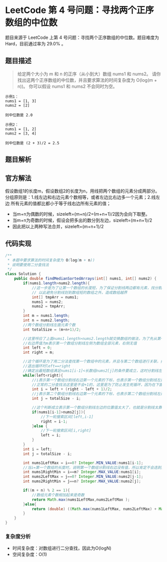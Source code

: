 # LeetCode 第 4 号问题：寻找两个正序数组的中位数

题目来源于 LeetCode 上第 4 号问题：寻找两个正序数组的中位数。题目难度为 Hard，目前通过率为 29.0% 。

## 题目描述

> 给定两个大小为 m 和 n 的正序（从小到大）数组 nums1 和 nums2。
请你找出这两个正序数组的中位数，并且要求算法的时间复杂度为 O(log(m + n))。
你可以假设 nums1 和 nums2 不会同时为空。

```
示例1：
nums1 = [1, 3]
nums2 = [2]
    
则中位数是 2.0
    
示例2：
nums1 = [1, 2]
nums2 = [3, 4]
    
则中位数是 (2 + 3)/2 = 2.5
```

## 题目解析

## 官方解法
假设数组1的长度m，假设数组2的长度为n，用线把两个数组的元素分成两部分。
分组原则是：1.线左边和右边元素个数相等，或者左边比右边多一个元素；2.线左边
所有元素的值都比都小于等于线右边所有元素的值；
- 当m+n为偶数的时候，sizeleft=(m+n)/2=(m+n+1)/2因为会向下取整。
- 当m+n为奇数的时候，假设会把多出的数分到左边，sizeleft=(m+n+1)/2
- 因此把以上两种写法合并，sizeleft=(m+n+1)/2

## 代码实现

```java
/**
 * 本题中要求算法的时间复杂度为 O(log(m + n))
 * 说明要使用二分查找法
 */
class Solution {
    public double findMedianSortedArrays(int[] nums1, int[] nums2) {
        if(nums1.length>nums2.length){
            //这一步是为了让第一个数组的长度短，为了保证分割线两边都有元素，找分割线时开始是找的长度短的数组之间做分割线，
            // 以此避免分割线划到数组短的数组之外，造成数组越界
            int[] tmpArr = nums1;
            nums1 = nums2;
            nums2 = tmpArr;
        }
        int m = nums1.length;
        int n = nums2.length;
        //两个数组分割线左面元素个数
        int totalSize = (m+n+1)/2;

        //这里呼应了上面nums1.length>nums2.length就交换数组的做法，为了先从第一个数组中寻找分割线位置，再找到第二个数组的分割线位置
        //右边界值为m表示第一个数组分割线左侧为数组全部元素，右侧无值
        int left = 0;
        int right = m;

        //这个循环是为了用二分法查找第一个数组中的元素，并且与第二个数组进行关联，找到符合条件的i,j值
        //退出循环时left==right
        //确定出最短数组满足nums1[i-1]<长数组nums2[j]的条件要成立，这时分割线左边元素也就确定了，如果走到else的left=i里，就说明找到了符合条件的分割线
        while(left<right){
            //i表示第一个数组分割线右边第一个元素的下标，也表示第一个数组分割线左边元素的个数
            //正常的二分查找法这里是不会+1的，这里是为了防止发生死循环，因为在下面的else的逻辑中没有对i值进行更改，导致发生死循环
            int i = left + (right - left + 1)/2;
            //j表示第二个数组分割线右边第一个元素的下标，也表示第二个数组分割线左边元素的个数
            int j = totalSize - i;

            //这个判断成立表示第一个数组分割线左边的位置值太大了，也就是分割线太靠右了
            if(nums1[i-1]>nums2[j]){
                //下一轮搜索区间[left,i-1]
                right = i-1;
            }else {
                //下一轮搜索区间[i,right]
                left = i;
            }
        }
        int i = left;
        int j = totalSize - i;

        int nums1LeftMax = i==0? Integer.MIN_VALUE:nums1[i-1];
        //当i=第一个数组的长度时，说明第一个数组分割线右边没有值，所以肯定不会选到此数组的num1[i]的值也就是分割线右边的值，分割线右边取得都是最小值，所以将它设置为int的最大值，保证不会取到它
        int nums1RightMin = i==m? Integer.MAX_VALUE:nums1[i];
        int nums2LeftMax = j==0? Integer.MIN_VALUE:nums2[j-1];
        int nums2RightMin = j==n? Integer.MAX_VALUE:nums2[j];

        if((m + n) % 2 == 1){
            //数组元素个数相加起来是奇数
            return Math.max(nums1LeftMax,nums2LeftMax );
        }else{
            return (double) ((Math.max(nums1LeftMax, nums2LeftMax) + Math.min(nums1RightMin, nums2RightMin))) / 2;
        }
    }
}
```

### 复杂度分析

+ 时间复杂度：对数组进行二分查找，因此为O(logN)
+ 空间复杂度：O(1)
